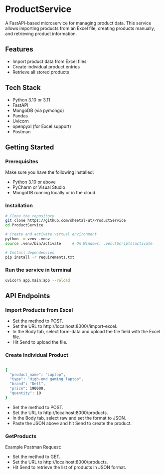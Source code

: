 # ProductService

A FastAPI-based microservice for managing product data. This service allows importing products from an Excel file, creating products manually, and retrieving product information.

## Features

- Import product data from Excel files
- Create individual product entries
- Retrieve all stored products

## Tech Stack

- Python 3.10 or 3.11
- FastAPI
- MongoDB (via pymongo)
- Pandas
- Uvicorn
- openpyxl (for Excel support)
- Postman

## Getting Started

### Prerequisites

Make sure you have the following installed:

- Python 3.10 or above
- PyCharm or Visual Studio
- MongoDB running locally or in the cloud

### Installation

```bash
# Clone the repository
git clone https://github.com/sheetal-ut/ProductService
cd ProductService

# Create and activate virtual environment
python -m venv .venv
source .venv/bin/activate     # On Windows: .venv\Scripts\activate

# Install dependencies
pip install -r requirements.txt

```
### Run the service in terminal
```bash
uvicorn app.main:app --reload
```
## API Endpoints

### Import Products from Excel
- Set the method to POST. 
- Set the URL to http://localhost:8000//import-excel. 
- In the Body tab, select form-data and upload the file field with the Excel file. 
- Hit Send to upload the file.

### Create Individual Product
```bash

{
  "product_name": "Laptop",
  "type": "High-end gaming laptop",
  "brand": "Dell",
  "price": 190000,
  "quantity": 10
}

```
- Set the method to POST. 
- Set the URL to http://localhost:8000/products. 
- In the Body tab, select raw and set the format to JSON. 
- Paste the JSON above and hit Send to create the product.

### GetProducts
Example Postman Request:
- Set the method to GET.
- Set the URL to http://localhost:8000/products.
- Hit Send to retrieve the list of products in JSON format.



